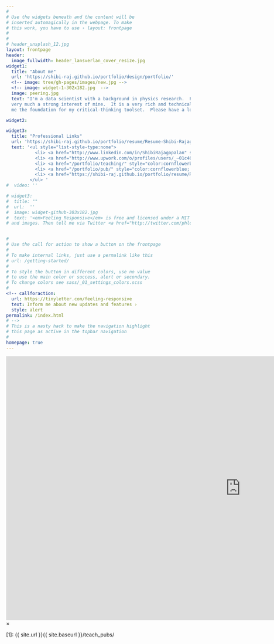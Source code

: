 ```yaml
---
#
# Use the widgets beneath and the content will be
# inserted automagically in the webpage. To make
# this work, you have to use › layout: frontpage
#
#  
# header_unsplash_12.jpg
layout: frontpage
header:
  image_fullwidth: header_lansverlan_cover_resize.jpg
widget1:
  title: "About me"
  url: 'https://shibi-raj.github.io/portfolio/design/portfolio/'
  <!-- image: tree/gh-pages/images/new.jpg -->
  <!-- image: widget-1-302x182.jpg  -->
  image: peering.jpg
  text: "I'm a data scientist with a background in physics research.  Physics is still
  very much a strong interest of mine.  It is a very rich and technical science with tons of machine learning, data analysis, theory, and real-world applications and its research requires lots of creativity and resourcefulness.  My training in the field has given
  me the foundation for my critical-thinking toolset.  Please have a look around and feel free to contact me as I'm always looking to hear what interesting things people have to say."

widget2:

widget3:
  title: "Professional Links"
  url: 'https://shibi-raj.github.io/portfolio/resume/Resume-Shibi-Rajagopalan-DS.pdf' 
  text: '<ul style="list-style-type:none">
           <li> <a href="http://www.linkedin.com/in/ShibiRajagopalan" style="color:cornflowerblue; font-size: 20px">Linked In</a> </li>
           <li> <a href="http://www.upwork.com/o/profiles/users/_~01c4635d06b408f632/" style="color:cornflowerblue; font-size: 20px">Freelance on Upwork</a>  </li>
           <li> <a href="/portfolio/teaching/" style="color:cornflowerblue; font-size: 20px">Teaching</a> </li>
           <li> <a href="/portfolio/pub/" style="color:cornflowerblue; font-size: 20px">Publications</a> </li>
           <li> <a href="https://shibi-raj.github.io/portfolio/resume/Resume-Shibi-Rajagopalan-DS.pdf" style="color:cornflowerblue; font-size: 20px">Resume</a>  </li>
         </ul> '
#  video: ''

# widget3:
#  title: ""
#  url:  ''
#  image: widget-github-303x182.jpg
#  text: '<em>Feeling Responsive</em> is free and licensed under a MIT License. Make it your own and start building. Grab the <a # # href="https://github.com/Phlow/feeling-responsive/tree/bare-bones-version">Bare-Bones-Version</a> for a fresh start or learn how # to use it with the <a href="https://github.com/Phlow/feeling-responsive/tree/gh-pages">education-version</a> with sample posts 
# and images. Then tell me via Twitter <a href="http://twitter.com/phlow">@phlow</a>.'


#
# Use the call for action to show a button on the frontpage
#
# To make internal links, just use a permalink like this
# url: /getting-started/
#
# To style the button in different colors, use no value
# to use the main color or success, alert or secondary.
# To change colors see sass/_01_settings_colors.scss
#
<!-- callforaction:
  url: https://tinyletter.com/feeling-responsive
  text: Inform me about new updates and features ›
  style: alert
permalink: /index.html
# -->
# This is a nasty hack to make the navigation highlight
# this page as active in the topbar navigation
#
homepage: true
---
```


<div id="videoModal" class="reveal-modal large" data-reveal="">
  <div class="flex-video widescreen vimeo" style="display: block;">
    <iframe width="1280" height="720" src="https://www.youtube.com/embed/3b5zCFSmVvU" frameborder="0" allowfullscreen></iframe>
  </div>
  <a class="close-reveal-modal">&#215;</a>
</div>

[1]: {{ site.url }}{{ site.baseurl }}/teach_pubs/

